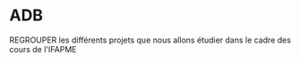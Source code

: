 # ADB


REGROUPER les différents projets que nous allons étudier dans le cadre des cours de l'IFAPME
